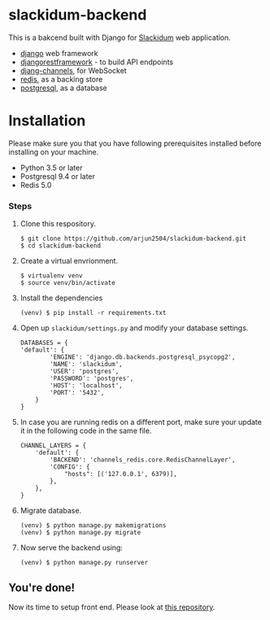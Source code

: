 # slackidum-backend

This is a bakcend built with Django for [Slackidum](https://github.com/arjun2504/slackidum) web application.

- [django](https://www.djangoproject.com/) web framework
- [djangorestframework](https://www.django-rest-framework.org/) - to build API endpoints
- [djang-channels](https://github.com/django/channels), for WebSocket
- [redis](https://redis.io/), as a backing store
- [postgresql](https://www.postgresql.org/), as a database

# Installation
Please make sure you that you have following prerequisites installed before installing on your machine.
- Python 3.5 or later
- Postgresql 9.4 or later
- Redis 5.0

### Steps

1. Clone this respository.
    ```
    $ git clone https://github.com/arjun2504/slackidum-backend.git
    $ cd slackidum-backend
    ```
2. Create a virtual envrionment.
    ```
    $ virtualenv venv
    $ source venv/bin/activate
    ```
3. Install the dependencies
    ```
    (venv) $ pip install -r requirements.txt
    ```
4. Open up `slackidum/settings.py` and modify your database settings.
    ```
    DATABASES = {
    'default': {
            'ENGINE': 'django.db.backends.postgresql_psycopg2',
            'NAME': 'slackidum',
            'USER': 'postgres',
            'PASSWORD': 'postgres',
            'HOST': 'localhost',
            'PORT': '5432',
        }
    }
    ```
5. In case you are running redis on a different port, make sure your update it in the following code in the same file.
    ```
    CHANNEL_LAYERS = {
        'default': {
            'BACKEND': 'channels_redis.core.RedisChannelLayer',
            'CONFIG': {
                "hosts": [('127.0.0.1', 6379)],
            },
        },
    }
    ```
6. Migrate database.
    ```
    (venv) $ python manage.py makemigrations
    (venv) $ python manage.py migrate
    ```
7. Now serve the backend using:
    ```
    (venv) $ python manage.py runserver
    ```

## You're done!

Now its time to setup front end. Please look at [this repository](https://github.com/arjun2504/slackidum).
